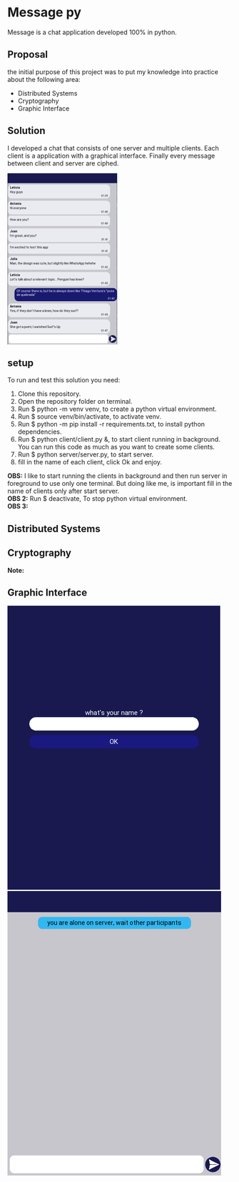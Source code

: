 # Message py
Message is a chat application developed 100% in python.
## Proposal
the initial purpose of this project was to put my knowledge into practice about the following area:
* Distributed Systems
* Cryptography
* Graphic Interface
## Solution
I developed a chat that consists of one server and multiple clients. Each client is a application with a graphical interface. Finally every message between client and server are ciphed.

<img align="center" width="246" height="384" alt="" src="client/images/conversation.png">

## setup
To run and test this solution you need:
1. Clone this repository.
2. Open the repository folder on terminal.
3. Run
    $ python -m venv venv, 
to create a python virtual environment.
4. Run
    $ source venv/bin/activate,
to activate venv.
5. Run
    $ python -m pip install -r requirements.txt,
to install python dependencies.
6. Run
    $ python client/client.py &,
to start client running in background. You can run this code as much as you want to create some clients.
7. Run
    $ python server/server.py,
to start server.
8. fill in the name of each client, click Ok and enjoy.  

**OBS:** I like to start running the clients in background and then run server in foreground to use only one terminal. But doing like me, is important fill in the name of clients only after start server.  
**OBS 2:** Run
    $ deactivate,
To stop python virtual environment.  
**OBS 3:**

## Distributed Systems
## Cryptography
**Note:** 
## Graphic Interface
![landing page image exemple](client/images/landingpage.png) ![chat page image exemple](client/images/chatpage.png)

